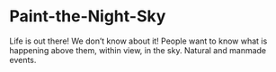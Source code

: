 # Paint-the-Night-Sky
Life is out there! We don’t know about it! People want to know what is happening above them, within view, in the sky. Natural and manmade events.
